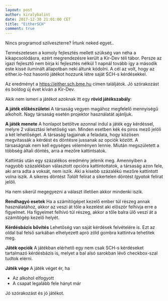 ```yaml
---
layout: post
author: kiralybalint
date: 2017-12-30 21:01:00 CET
title: "EitherSCH"
comment: true
---
```


Nincs programod szilveszterre? Írtunk neked egyet..

Természetesen a komoly fejlesztés mellett szükség van néha a kikapcsolódásra, ezért megrendezésre került a Kir-Dev téli tábor. Persze az igazi fejlesztő nem bírja ki fejlesztés nélkül 1 napnál tovább így a második este kissé iluminált állapotban neki áltunk kódolni. A cél az volt, hogy az either.io-hoz hasonló játékot hozzunk létre saját SCH-s kérdésekkel. 

Az eredményt a https://either.sch.bme.hu címen találjátok. Jó szórakozást és boldog új évet kíván a Kir-Dev.

Akik nem ismeri a játékot azoknak itt egy **rövid játékszabály**:

**A játék előkészületei**
A társaság vegyen magához megfelelő mennyiségű alkoholt.
Nagy társaság esetén projektor használatát ajánljuk.

**A játék menete**
A honlapot betöltve azonnal indul a játék egy kérdéssel, melyre 2 választási lehetőség van. Minden esetben kék és piros mező jelöli a két lehetőséget. A társaság tagjainak a feladata, hogy közösen megvitassák a kérdést és döntésre jussanak az opciók között. A társaságnak nem kell egységes véleményen lennie. Miután megszületett a többség általi döntés, arra a mezőre kattintsatok.

Kattintás után egy százalékos eredmény jelenik meg. Amennyiben a nagyobb százalékban választott opcióra kattintottatok, a társaság azon fele, aki arra adta a voksát, nem iszik. Aki a kisebb százalékú mezőre kattintott volna iszik. A sikeres döntést *Talált* felirat a sikertelen döntést *Igyatok* felirat jelöli.

Ha nem sikerül megegyezni a választ illetően akkor mindenki iszik.

**Rendhagyó esetek**
Ha a számítógépet kezelő ember túl részeg annak használatához, akkor az veszi át tőle a kezelést aki először felhívja erre a figyelmet. 
Ha figyelmet felhívó túl részeg, akkor a tőle balra ülő veszi át a számítógép kezelő helyét.

**Kérdésbázis bővítés**
Lehetőség van saját kérdések felvételére is. Ezt az oldal bal felső sarkában elhelyezett apró zöld gombra kattintva tehetitek meg.

**Játék opciók**
A játékban elérhető egy nem csak SCH-s kérdéseket tartalmazó kérdésbázis is, melyet a bal alsó sarokban lévő checkbox-szal tudtok elérni.

**Játék vége**
A játék véget ér, ha
* Az alkohol elfogyott
* A csapat legalább fele hányt már


Jó szórakozást és jó játékot.
